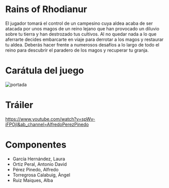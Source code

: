 
# Rains of Rhodianur
El jugador tomará el control de un campesino cuya aldea acaba de ser atacada por unos magos de un reino lejano que han provocado un diluvio sobre tu tierra y han destrozado tus cultivos. Al no quedar nada a lo que aferrarte decides embarcarte en viaje para derrotar a los magos y restaurar tu aldea. Deberás hacer frente a numerosos desafíos a lo largo de todo el reino para descubrir el paradero de los magos y recuperar tu granja.

# Carátula del juego
![portada](https://user-images.githubusercontent.com/78486115/118461310-d7e4a880-b6fd-11eb-992a-c2899afcbe35.png)

# Tráiler
https://www.youtube.com/watch?v=spWv-iFPOjI&ab_channel=AlfredoPerezPinedo



# Componentes

* García Hernández, Laura
* Ortiz Peral, Antonio David
* Pérez Pinedo, Alfredo
* Torregrosa Calabuig, Àngel
* Ruiz Maiques, Alba
